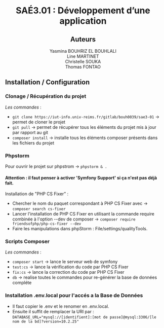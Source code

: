 # <div align="center">SAÉ3.01 : Développement d’une application</div>

## <div align="center">Auteurs</div>
<div align="center">Yasmina BOUHRIZ EL BOUHLALI</div>  
<div align="center">Line MARTINET</div> 
<div align="center">Christelle SOUKA</div>
<div align="center">Thomas FONTAO</div>

## Installation / Configuration

### Clonage / Récupération du projet 
_Les commandes_ : 

- ``git clone https://iut-info.univ-reims.fr/gitlab/bouh0039/sae3-01`` -> permet de cloner le projet
- ``git pull`` -> permet de récupérer tous les éléments du projet mis à jour par rapport au git
- ``composer install`` -> installe tous les éléments composer présents dans les fichiers du projet

### Phpstorm
Pour ouvrir le projet sur phpstrom -> ``phpstorm & .``

#### Attention : il faut penser à activer 'Symfony Support' si ça n'est pas déjà fait.
Installation de "PHP CS Fixer" : 
- Chercher le nom du paquet correspondant à PHP CS Fixer avec -> ``composer search cs-fixer``
- Lancer l'installation de PHP CS Fixer en utilisant la commande require combinée à l'option --dev de composer -> ``composer require friendsofphp/php-cs-fixer --dev``
- Faire les manipulations dans phpStorm : File/settings/qualityTools.

### Scripts Composer
_Les commandes_ :  

- ``composer start``  -> lance le serveur web de symfony  
- ``test:cs`` -> lance la vérification du code par PHP CS Fixer  
- ``fix:cs`` -> lance la correction du code par PHP CS Fixer
- ``db`` -> realise toutes le commandes pour re-générer la base de données compléte

### Installation .env.local pour l'accés a la Base de Données
- Il faut copier le .env et le renomer en .env.local.
- Ensuite il suffit de remplacer la URI par : 
        ``DATABASE_URL="mysql://[identifient]:[mot de passe]@mysql:3306/[le nom de la bd]?version=10.2.25"``
